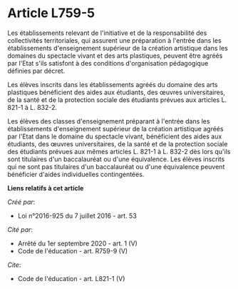 # Article L759-5

Les établissements relevant de l'initiative et de la responsabilité des collectivités territoriales, qui assurent une
préparation à l'entrée dans les établissements d'enseignement supérieur de la création artistique dans les domaines du
spectacle vivant et des arts plastiques, peuvent être agréés par l'Etat s'ils satisfont à des conditions d'organisation
pédagogique définies par décret. 

Les élèves inscrits dans les établissements agréés du domaine des arts plastiques bénéficient des aides aux étudiants, des
œuvres universitaires, de la santé et de la protection sociale des étudiants prévues aux articles L. 821-1 à L. 832-2. 

Les élèves des classes d'enseignement préparant à l'entrée dans les établissements d'enseignement supérieur de la création
artistique agréés par l'Etat dans le domaine du spectacle vivant, bénéficient des aides aux étudiants, des œuvres
universitaires, de la santé et de la protection sociale des étudiants prévues aux mêmes articles L. 821-1 à L. 832-2 dès lors
qu'ils sont titulaires d'un baccalauréat ou d'une équivalence. Les élèves inscrits qui ne sont pas titulaires d'un
baccalauréat ou d'une équivalence peuvent bénéficier d'aides individuelles contingentées.

**Liens relatifs à cet article**

_Créé par_:

  - Loi n°2016-925 du 7 juillet 2016 - art. 53

_Cité par_:

  - Arrêté du 1er septembre 2020 - art. 1 (V)
  - Code de l'éducation - art. R759-9 (V)

_Cite_:

  - Code de l'éducation - art. L821-1 (V)
